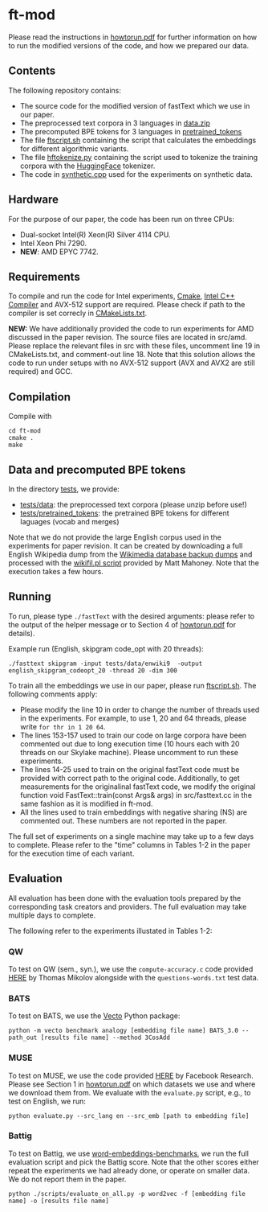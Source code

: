 # ft-mod

Please read the instructions in [howtorun.pdf](https://github.com/FT-Submit/ft-mod/blob/main/howtorun.pdf) for further information on how to run the modified versions of the code, and how we prepared our data.

## Contents

The following repository contains:

- The source code for the modified version of fastText which we use in our paper.
- The preprocessed text corpora in 3 languages in [data.zip](https://github.com/FT-Submit/ft-mod/blob/main/tests/data/data.zip)
- The precomputed BPE tokens for 3 languages in [pretrained_tokens](https://github.com/FT-Submit/ft-mod/tree/main/tests/pretrained_tokens)
- The file [ftscript.sh](https://github.com/FT-Submit/ft-mod/blob/main/ftscript.sh) containing the script that calculates the embeddings for different algorithmic variants.
- The file [hftokenize.py](https://github.com/FT-Submit/ft-mod/blob/main/hftokenize.py) containing the script used to tokenize the training corpora with the [HuggingFace](https://github.com/huggingface/tokenizers) tokenizer.
- The code in [synthetic.cpp](https://github.com/FT-Submit/ft-mod/blob/main/synthetic.cpp) used for the experiments on synthetic data.

## Hardware

For the purpose of our paper, the code has been run on three CPUs:

- Dual-socket Intel(R) Xeon(R) Silver 4114 CPU.
- Intel Xeon Phi 7290.
- **NEW**: AMD EPYC 7742.

## Requirements

To compile and run the code for Intel experiments, [Cmake](https://cmake.org/), [Intel C++ Compiler](https://software.intel.com/content/dam/develop/external/us/en/documents/iss-icc-download-install-cmdline-780679.pdf) and AVX-512 support are required. Please check if path to the compiler is set correcly in [CMakeLists.txt](https://github.com/FT-Submit/ft-mod/blob/main/CMakeLists.txt).

**NEW:** We have additionally provided the code to run experiments for AMD discussed in the paper revision. The source files are located in src/amd. Please replace the relevant files in src with these files, uncomment line 19 in CMakeLists.txt, and comment-out line 18. Note that this solution allows the code to run under setups with no AVX-512 support (AVX and AVX2 are still required) and GCC.

## Compilation

Compile with

```
cd ft-mod
cmake .
make
```

## Data and precomputed BPE tokens

In the directory [tests](https://github.com/FT-Submit/ft-mod/tree/main/tests), we provide:

- [tests/data](https://github.com/FT-Submit/ft-mod/tree/main/tests/data): the preprocessed text corpora (please unzip before use!)
- [tests/pretrained_tokens](https://github.com/FT-Submit/ft-mod/tree/main/tests/pretrained_tokens): the pretrained BPE tokens for different laguages (vocab and merges)

Note that we do not provide the large English corpus used in the experiments for paper revision. It can be created by downloading a full English Wikipedia dump from the [Wikimedia database backup dumps](https://dumps.wikimedia.org/backup-index.html) and processed with the [wikifil.pl script](http://mattmahoney.net/dc/textdata#appendixa) provided by Matt Mahoney. Note that the execution takes a few hours.

## Running

To run, please type `./fastText` with the desired arguments: please refer to the output of the helper message or to Section 4 of [howtorun.pdf](https://github.com/FT-Submit/ft-mod/blob/main/howtorun.pdf) for details).

Example run (English, skipgram code_opt with 20 threads):
```
./fasttext skipgram -input tests/data/enwiki9  -output english_skipgram_codeopt_20 -thread 20 -dim 300
```

To train all the embeddings we use in our paper, please run [ftscript.sh](https://github.com/FT-Submit/ft-mod/blob/main/ftscript.sh). The following comments apply:

- Please modify the line 10 in order to change the number of threads used in the experiments. For example, to use 1, 20 and 64 threads, please write `for thr in 1 20 64`.
- The lines 153-157 used to train our code on large corpora have been commented out due to long execution time (10 hours each with 20 threads on our Skylake machine). Please uncomment to run these experiments.
- The lines 14-25 used to train on the original fastText code must be provided with correct path to the original code. Additionally, to get measurements for the originalinal fastText code, we modify the original function void FastText::train(const Args& args) in src/fasttext.cc in the same fashion as it is modified in ft-mod.
- All the lines used to train embeddings with negative sharing (NS) are commented out. These numbers are not reported in the paper.

The full set of experiments on a single machine may take up to a few days to complete. Please refer to the "time" columns in Tables 1-2 in the paper for the execution time of each variant.

## Evaluation

All evaluation has been done with the evaluation tools prepared by the corresponding task creators and providers. The full evaluation may take multiple days to complete.

The following refer to the experiments illustated in Tables 1-2:

### QW
To test on QW (sem., syn.), we use the `compute-accuracy.c` code provided [HERE](https://github.com/svn2github/word2vec) by Thomas Mikolov alongside with the `questions-words.txt` test data.

### BATS
To test on BATS, we use the [Vecto](https://pypi.org/project/vecto/) Python package:    

```
python -m vecto benchmark analogy [embedding file name] BATS_3.0 --path_out [results file name] --method 3CosAdd
```

### MUSE
To test on MUSE, we use the code provided [HERE](https://github.com/facebookresearch/MUSE) by Facebook Research. Please see Section 1 in [howtorun.pdf](https://github.com/FT-Submit/ft-mod/blob/main/howtorun.pdf) on which datasets we use and where we download them from. We evaluate with the `evaluate.py` script, e.g., to test on English, we run:    

```
python evaluate.py --src_lang en --src_emb [path to embedding file]
```

### Battig
To test on Battig, we use [word-embeddings-benchmarks](https://github.com/kudkudak/word-embeddings-benchmarks), we run the full evaluation script and pick the Battig score. Note that the other scores either repeat the experiments we had already done, or operate on smaller data. We do not report them in the paper.    

```
python ./scripts/evaluate_on_all.py -p word2vec -f [embedding file name] -o [results file name]
```

